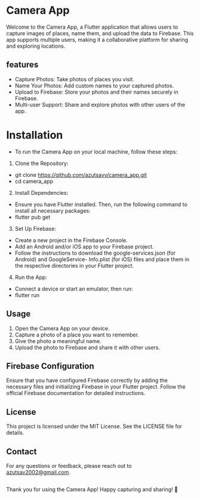 # Camera App

Welcome to the Camera App, a Flutter application that allows users to capture images of places, name them, and upload the data to Firebase. This app supports multiple users, making it a collaborative platform for sharing and exploring locations.

## features
- Capture Photos: Take photos of places you visit.
- Name Your Photos: Add custom names to your captured photos.
- Upload to Firebase: Store your photos and their names securely in Firebase.
- Multi-user Support: Share and explore photos with other users of the app.

# Installation
 - To run the Camera App on your local machine, follow these steps:
1. Clone the Repository:
 - git clone https://github.com/azutsavv/camera_app.git
 - cd camera_app
2. Install Dependencies:
 - Ensure you have Flutter installed. Then, run the following command to install all necessary packages:
 - flutter pub get
3. Set Up Firebase:
 - Create a new project in the Firebase Console.
 - Add an Android and/or iOS app to your Firebase project.
 - Follow the instructions to download the google-services.json (for Android) and GoogleService- Info.plist (for iOS) files and place them in the respective directories in your Flutter project.
4. Run the App:
  - Connect a device or start an emulator, then run:
  - flutter run

## Usage
1. Open the Camera App on your device.
2. Capture a photo of a place you want to remember.
3. Give the photo a meaningful name.
4. Upload the photo to Firebase and share it with other users.

## Firebase Configuration
Ensure that you have configured Firebase correctly by adding the necessary files and initializing Firebase in your Flutter project. Follow the official Firebase documentation for detailed instructions.


## License
This project is licensed under the MIT License. See the LICENSE file for details.

## Contact
For any questions or feedback, please reach out to azutsav2002@gmail.com.

##
Thank you for using the Camera App! Happy capturing and sharing! 📸


